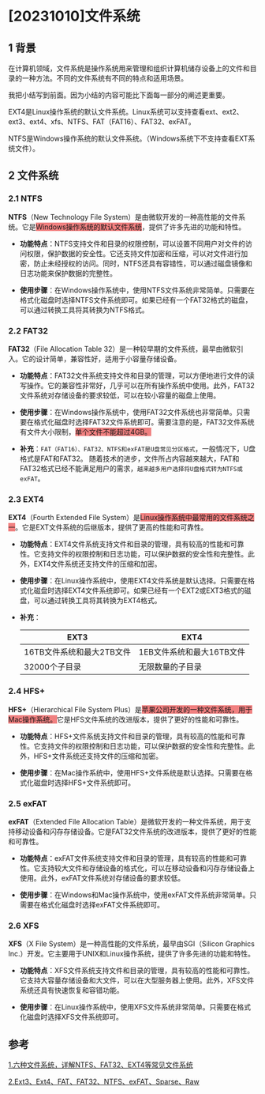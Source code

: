 # [20231010]文件系统
## 1 背景
在计算机领域，文件系统是操作系统用来管理和组织计算机储存设备上的文件和目录的一种方法。不同的文件系统有不同的特点和适用场景。

我把小结写到前面。因为小结的内容可能比下面每一部分的阐述更重要。

EXT4是Linux操作系统的默认文件系统。Linux系统可以支持查看ext、ext2、ext3、ext4、xfs、NTFS、FAT（FAT16）、FAT32、exFAT。

NTFS是Windows操作系统的默认文件系统。（Windows系统下不支持查看EXT系统文件）。

## 2 文件系统

### 2.1 NTFS

**NTFS**（New Technology File System）是由微软开发的一种高性能的文件系统。它是<span style="background-color: lightcoral;">Windows操作系统的默认文件系统</span>，提供了许多先进的功能和特性。

- **功能特点**：NTFS支持文件和目录的权限控制，可以设置不同用户对文件的访问权限，保护数据的安全性。它还支持文件加密和压缩，可以对文件进行加密，防止未经授权的访问。同时，NTFS还具有容错性，可以通过磁盘镜像和日志功能来保护数据的完整性。

- **使用步骤**：在Windows操作系统中，使用NTFS文件系统非常简单。只需要在格式化磁盘时选择NTFS文件系统即可。如果已经有一个FAT32格式的磁盘，可以通过转换工具将其转换为NTFS格式。

### 2.2 FAT32

**FAT32**（File Allocation Table 32）是一种较早期的文件系统，最早由微软引入。它的设计简单，兼容性好，适用于小容量存储设备。

- **功能特点**：FAT32文件系统支持文件和目录的管理，可以方便地进行文件的读写操作。它的兼容性非常好，几乎可以在所有操作系统中使用。此外，FAT32文件系统对存储设备的要求较低，可以在较小容量的磁盘上使用。

- **使用步骤**：在Windows操作系统中，使用FAT32文件系统也非常简单。只需要在格式化磁盘时选择FAT32文件系统即可。需要注意的是，FAT32文件系统有文件大小限制，<span style="background-color: lightcoral;">单个文件不能超过4GB。</span>

- **补充**：`FAT（FAT16）、FAT32、NTFS和exFAT是U盘常见分区格式`，一般情况下，U盘格式是FAT和FAT32。
    随着技术的进步，文件所占内容越来越大，FAT和FAT32格式已经不能满足用户的需求，`越来越多用户选择将U盘格式转为NTFS或exFAT`。

### 2.3 EXT4

**EXT4**（Fourth Extended File System）是<span style="background-color: lightcoral;">Linux操作系统中最常用的文件系统之一</span>。它是EXT文件系统的后继版本，提供了更高的性能和可靠性。

- **功能特点**：EXT4文件系统支持文件和目录的管理，具有较高的性能和可靠性。它支持文件的权限控制和日志功能，可以保护数据的安全性和完整性。此外，EXT4文件系统还支持文件的压缩和加密。

- **使用步骤**：在Linux操作系统中，使用EXT4文件系统是默认选择。只需要在格式化磁盘时选择EXT4文件系统即可。如果已经有一个EXT2或EXT3格式的磁盘，可以通过转换工具将其转换为EXT4格式。
- **补充**：

    |          EXT3          |            EXT4           |
    | ---------------------- | ------------------------- |
    | 16TB文件系统和最大2TB文件 | 1EB文件系统和最大16TB文件    |
    | 32000个子目录    | 无限数量的子目录      |


### 2.4 HFS+

**HFS+**（Hierarchical File System Plus）是<span style="background-color: lightcoral;">苹果公司开发的一种文件系统，用于Mac操作系统。</span>它是HFS文件系统的改进版本，提供了更好的性能和可靠性。

- **功能特点**：HFS+文件系统支持文件和目录的管理，具有较高的性能和可靠性。它支持文件的权限控制和日志功能，可以保护数据的安全性和完整性。此外，HFS+文件系统还支持文件的压缩和加密。

- **使用步骤**：在Mac操作系统中，使用HFS+文件系统是默认选择。只需要在格式化磁盘时选择HFS+文件系统即可。

### 2.5 exFAT

**exFAT**（Extended File Allocation Table）是微软开发的一种文件系统，用于支持移动设备和闪存存储设备。它是FAT32文件系统的改进版本，提供了更好的性能和可靠性。

- **功能特点**：exFAT文件系统支持文件和目录的管理，具有较高的性能和可靠性。它支持较大文件和存储设备的格式化，可以在移动设备和闪存存储设备上使用。此外，exFAT文件系统对存储设备的要求较低。

- **使用步骤**：在Windows和Mac操作系统中，使用exFAT文件系统非常简单。只需要在格式化磁盘时选择exFAT文件系统即可。

### 2.6 XFS

**XFS**（X File System）是一种高性能的文件系统，最早由SGI（Silicon Graphics Inc.）开发。它主要用于UNIX和Linux操作系统，提供了许多先进的功能和特性。

- **功能特点**：XFS文件系统支持文件和目录的管理，具有较高的性能和可靠性。它支持大容量存储设备和大文件，可以在大型服务器上使用。此外，XFS文件系统还具有快速恢复和容错功能。
  
- **使用步骤**：在Linux操作系统中，使用XFS文件系统非常简单。只需要在格式化磁盘时选择XFS文件系统即可。

## 参考
[1.六种文件系统，详解NTFS、FAT32、EXT4等常见文件系统](https://www.sparktry.com/2017/9825.html)

[2.Ext3、Ext4、FAT、FAT32、NTFS、exFAT、Sparse、Raw](https://blog.csdn.net/weixin_45264425/article/details/127160215)